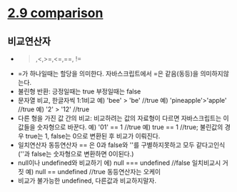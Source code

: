 # [2.9 comparison](https://ko.javascript.info/comparison)

## 비교연산자

* >,<,>=,<=,==, !=
* =가 하나일때는 할당을 의미한다. 자바스크립트에서 =은 같음(동등)을 의미하지않는다.
* 불린형 반환: 긍정일때는 true 부정일때는 false
* 문자열 비교, 한글자씩 1:1비교
예) 'bee' > 'be' //true
예) 'pineapple'>'apple' //true
예) '2' > '12' //true 
* 다른 형을 가진 값 간의 비교: 비교하려는 값의 자료형이 다르면 자바스크립트는 이 값들을 숫자형으로 바꾼다.
예) '01' == 1 //true
예) true == 1 //true; 불린값의 경우 true는 1, false는 0으로 변환된 후 비교가 이뤄진다.
* 일치연산자
동등연산자 == 은 0과 false와 ''를 구별하지못하고 모두 같다고인식(''과 false는 숫자형으로 변환하면 0이된다.)
* null이나 undefined와 비교하기
에) null === undefined //false 일치비교시 거짓
예) null == undefined //true 동등연산자는 오케이
* 비교가 불가능한 undefined, 다른값과 비교하지말자.


